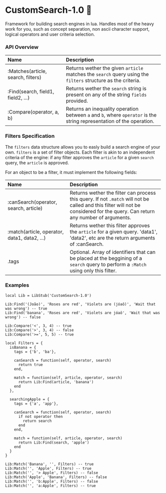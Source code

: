 # CustomSearch-1.0 :mag_right:
Framework for building search engines in lua. Handles most of the heavy work for you, such as concept separation,
non ascii character support, logical operators and user criteria selection.

### API Overview
|Name|Description|
|:--|:--|
| :Matches(article, search, filters) | Returns wether the given `article` matches the `search` query using the `filters` structure as the criteria. |
| :Find(search, field1, field2, ...) | Returns wether the `search` string is present on any of the string `fields` provided.  |
| :Compare(operator, a, b) | Returns an inequality operation between `a` and `b`, where `operator` is the string representation of the operation. |

### Filters Specification
The `filters` data structure allows you to easly build a search engine of your own.
`filters` is a set of filter objects. Each filter is akin to an independent criteria of the engine: 
if any filter approves the `article` for a given `search` query, the `article` is approved.

For an object to be a filter, it must implement the following fields:

|Name|Description|
|:--|:--|
| :canSearch(operator, search, article) | Returns wether the filter can process this query. If not `.match` will not be called and this filter will not be considered for the query. Can return any number of arguments. |
| :match(article, operator, data1, data2, ...) | Returns wether this filter approves the `article` for a given query. 'data1', 'data2', etc are the return arguments of :canSearch. |
| .tags | Optional. Array of identifiers that can be placed at the beggining of a `search` query to perform a `:Match` using only this filter. |

### Examples
    local Lib = LibStub('CustomSearch-1.0')
    
    Lib:Find('(João)', 'Roses are red', 'Violets are (jóaô)', 'Wait that was wrong') -- true
    Lib:Find('banana', 'Roses are red', 'Violets are jóaô', 'Wait that was wrong') -- false
    
    Lib:Compare('<', 3, 4) -- true
    Lib:Compare('>', 3, 4) -- false
    Lib:Compare('>=', 5, 5) -- true
    
    local Filters = {
      isBanana = {
        tags = {'b', 'ba'},
        
        canSearch = function(self, operator, search)
          return true
        end,
        
        match = function(self, article, operator, search)
          return Lib:Find(article, 'banana')
        end
      },
      
      searchingApple = {
        tags = {'a', 'app'},
        
        canSearch = function(self, operator, search)
          if not operator then
            return search
          end
        end,
        
        match = function(self, article, operator, search)
          return Lib:Find(search, 'apple')
        end
      }
    }
    
    Lib:Match('Banana', '', Filters) -- true
    Lib:Match('', 'Apple', Filters) -- true
    Lib:Match('', '> Apple', Filters) -- false
    Lib:Match('Apple', 'Banana', Filters) -- false
    Lib:Match('', 'b:Apple', Filters) -- false
    Lib:Match('', 'a:Apple', Filters) -- true
    
